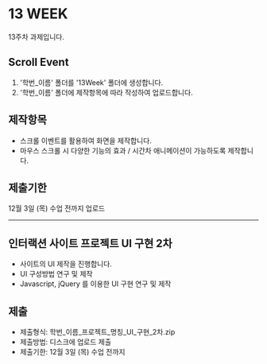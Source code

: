 # 13 WEEK

13주차 과제입니다.

## Scroll Event

1. '학번_이름' 폴더를 '13Week' 폴더에 생성합니다.
2. '학번_이름' 폴더에 제작항목에 따라 작성하여 업로드합니다.

## 제작항목

- 스크롤 이벤트를 활용하여 화면을 제작합니다.
- 마우스 스크롤 시 다양한 기능의 효과 / 시간차 애니메이션이 가능하도록 제작합니다.

## 제출기한

12월 3일 (목) 수업 전까지 업로드

<hr/>

## 인터랙션 사이트 프로젝트 UI 구현 2차

- 사이트의 UI 제작을 진행합니다.
- UI 구성방법 연구 및 제작
- Javascript, jQuery 를 이용한 UI 구현 연구 및 제작

## 제출

- 제출형식: 학번_이름_프로젝트_명칭_UI_구현_2차.zip
- 제출방법: 디스크에 업로드 제출
- 제출기한: 12월 3일 (목) 수업 전까지